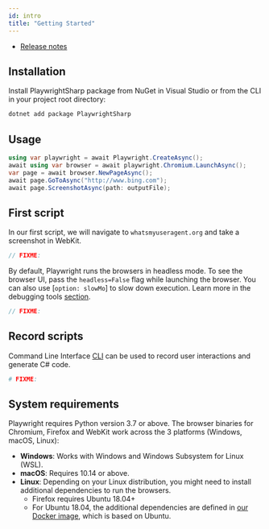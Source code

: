 ```yaml
---
id: intro
title: "Getting Started"
---
```


<!-- TOC -->
- [Release notes](./release-notes.md)

## Installation

Install PlaywrightSharp package from NuGet in Visual Studio or from the CLI in your project root directory:

```sh
dotnet add package PlaywrightSharp
```

## Usage

```csharp
using var playwright = await Playwright.CreateAsync();
await using var browser = await playwright.Chromium.LaunchAsync();
var page = await browser.NewPageAsync();
await page.GoToAsync("http://www.bing.com");
await page.ScreenshotAsync(path: outputFile);
```

## First script

In our first script, we will navigate to `whatsmyuseragent.org` and take a screenshot in WebKit.

```csharp
// FIXME:
```

By default, Playwright runs the browsers in headless mode. To see the browser UI, pass the `headless=False` flag while launching the browser. You can also use [`option: slowMo`] to slow down execution. Learn more in the debugging tools [section](./debug.md).

```csharp
// FIXME:
```

## Record scripts

Command Line Interface [CLI](./cli.md) can be used to record user interactions and generate C# code.

```sh
# FIXME:
```

## System requirements

Playwright requires Python version 3.7 or above. The browser binaries for Chromium,
Firefox and WebKit work across the 3 platforms (Windows, macOS, Linux):

* **Windows**: Works with Windows and Windows Subsystem for Linux (WSL).
* **macOS**: Requires 10.14 or above.
* **Linux**: Depending on your Linux distribution, you might need to install additional
  dependencies to run the browsers.
  * Firefox requires Ubuntu 18.04+
  * For Ubuntu 18.04, the additional dependencies are defined in [our Docker image](https://github.com/microsoft/playwright/blob/master/utils/docker/Dockerfile.focal),
    which is based on Ubuntu.
